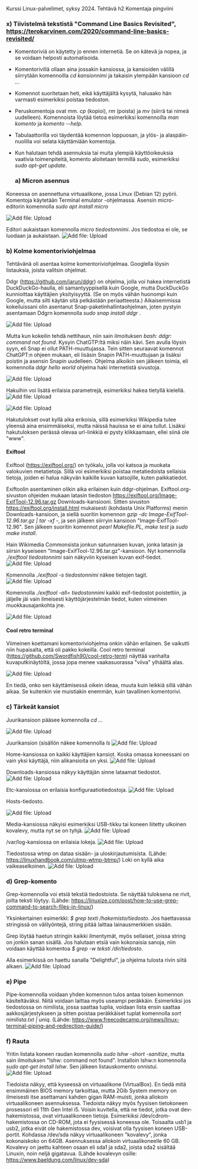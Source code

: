 Kurssi Linux-palvelimet, syksy 2024. Tehtävä h2 Komentaja pingviini

### x) Tiivistelmä tekstistä "Command Line Basics Revisited", https://terokarvinen.com/2020/command-line-basics-revisited/

- Komentoriviä on käytetty jo ennen internetiä. Se on kätevä ja nopea, ja se voidaan helposti automatisoida.
- Komentorivillä ollaan aina jossakin kansiossa, ja kansioiden välillä siirrytään komennoilla *cd kansionnimi* ja takaisin ylempään kansioon *cd ..*.
- Komennot suoritetaan heti, eikä käyttäjältä kysytä, haluaako hän varmasti esimerkiksi poistaa tiedoston.
- Peruskomentoja ovat mm. *cp* (kopioi), *rm* (poista) ja *mv* (siirrä tai nimeä uudelleen). Komennoista löytää tietoa esimerkiksi komennoilla *man komento* ja *komento --help*.
- Tabulaattorilla voi täydentää komennon loppuosan, ja ylös- ja alaspäin-nuolilla voi selata käyttämiään komentoja.
- Kun halutaan tehdä asennuksia tai muita ylempiä käyttöoikeuksia vaativia toimenpiteitä, komento aloitetaan termillä *sudo*, esimerkiksi *sudo apt-get update*.


  ### a) Micron asennus
Koneessa on asennettuna virtuaalikone, jossa Linux (Debian 12) pyörii. Komentoja käytetään Terminal emulator -ohjelmassa. Asensin micro-editorin komennolla *sudo apt install micro*

   ![Add file: Upload](kuva21.jpg)

Editori aukaistaan komennolla *micro tiedostonnimi*. Jos tiedostoa ei ole, se luodaan ja aukaistaan.
  ![Add file: Upload](kuva22.jpg)

  ### b) Kolme komentoriviohjelmaa
  Tehtävänä oli asentaa kolme komentoriviohjelmaa. Googlella löysin listauksia, joista valitsin ohjelmat.
  
 Ddgr (https://github.com/jarun/ddgr) on ohjelma, jolla voi hakea internetistä DuckDuckGo-haulla, eli samantyyppisellä kuin Google, mutta DuckDuckGo kunnioittaa käyttäjien yksityisyyttä. (Se on myös vähän huonompi kuin Google, mutta silti käytän sitä pelkästään periaatteesta.)  Aikaisemmissa kokeiluissani olin asentanut Snap-paketinhallintaohjelman, joten pystyin asentamaan Ddgrn komennolla *sudo snap install ddgr* . 
 
![Add file: Upload](ddgrinstall.jpg)

Mutta kun kokeilin tehdä nettihaun, niin sain ilmoituksen *bash: ddgr: command not found*. Kysyin ChatGTP:ltä miksi näin kävi. Sen avulla löysin syyn, eli Snap ei ollut PATH-muuttujassa. Tein sitten seuraavat komennot ChatGPT:n ohjeen mukaan, eli lisäsin Snapin PATH-muuttujaan ja lisäksi poistin ja asensin Snapin uudelleen. Ohjelma alkoikin sen jälkeen toimia, eli komennolla *ddgr hello world* ohjelma haki internetistä sivustoja.

  ![Add file: Upload](snappath.jpg)
  
  Hakuihin voi lisätä erilaisia parametrejä, esimerkiksi hakea tietyllä kielellä. 
  ![Add file: Upload](dden.jpg)
  
  ![Add file: Upload](ddgrfi.jpg)

  Hakutulokset ovat kyllä aika erikoisia, sillä esimerkiksi Wikipedia tulee yleensä aina ensimmäiseksi, mutta näissä hauissa se ei aina tullut. Lisäksi hakutuloksen perässä olevaa url-linkkiä ei pysty klikkaamaan, ellei siinä ole "www".
   
   
#### Exiftool
Exiftool (https://exiftool.org/) on työkalu, jolla voi katsoa ja muokata valokuvien metatietoja. Sillä voi esimerkiksi poistaa metatiedoista sellaisia tietoja, joiden ei halua näkyvän kaikille kuvan katsojille, kuten paikkatiedot. 

Exiftoolin asentaminen olikin aika erilainen kuin ddgr-ohjelman. Exiftool.org-sivuston ohjeiden mukaan latasin tiedoston https://exiftool.org/Image-ExifTool-12.96.tar.gz Downloads-kansiooni.  Sitten sivuston https://exiftool.org/install.html mukaisesti (kohdasta Unix Platforms) menin Downloads-kansioon, ja siellä suoritin komennon *gzip -dc Image-ExifTool-12.96.tar.gz | tar -xf -*, ja sen jälkeen siirryin kansioon "Image-ExifTool-12.96". Sen jälkeen suoritin komennot *pearl Makefile.PL*, *make test* ja *sudo make install*. 

Hain Wikimedia Commonsista jonkun satunnaisen kuvan, jonka latasin ja siirsin kyseiseen "Image-ExifTool-12.96.tar.gz"-kansioon. 
Nyt komennolla *./exiftool tiedostonnimi* sain näkyviin kyseisen kuvan exif-tiedot.
  ![Add file: Upload](exifkuva.jpg)

Komennolla *./exiftool -s tiedostonnimi* näkee tietojen tagit.
![Add file: Upload](exiftagit.jpg)

Komennolla *./exiftool -all= tiedostonnimi* kaikki exif-tiedostot poistettiin, ja jäljelle jäi vain ilmeisesti käyttöjärjestelmän tiedot, kuten viimeinen muokkausajankohta jne.

![Add file: Upload](exifdelall.jpg)

#### Cool retro terminal
Viimeinen koettamani komentoriviohjelma onkin vähän erilainen. Se vaikutti niin hupaisalta, että oli pakko kokeilla. Cool retro terminal (https://github.com/Swordfish90/cool-retro-term) näyttää vanhalta kuvaputkinäytöltä, jossa jopa menee vaakasuorassa "viiva" ylhäältä alas.  

![Add file: Upload](coolhakemisto.jpg)

En tiedä, onko sen käyttämisessä oikein ideaa, muuta kuin leikkiä sillä vähän aikaa. Se kuitenkin vie muistiakin enemmän, kuin tavallinen komentorivi. 

  ### c) Tärkeät kansiot
Juurikansioon pääsee komennolla *cd ..*.

   ![Add file: Upload](cdpistepiste2.jpg)

Juurikansion (sisällön näkee komennolla *ls*
    ![Add file: Upload](juurikansio.jpg)

 Home-kansiossa on kaikki käyttäjien kansiot. Koska omassa koneessani on vain yksi käyttäjä, niin alikansioita on yksi.
 ![Add file: Upload](home.jpg)

Downloads-kansiossa näkyy käyttäjän sinne lataamat tiedostot.
  ![Add file: Upload](downloads.jpg)

Etc-kansiossa on erilaisia konfiguraatiotiedostoja.
  ![Add file: Upload](listetc.jpg)

Hosts-tiedosto.

  ![Add file: Upload](hosts.jpg)

  Media-kansiossa näkyisi esimerkiksi USB-tikku tai koneen liitetty ulkoinen kovalevy, mutta nyt se on tyhjä.
    ![Add file: Upload](media.jpg)

/var/log-kansiossa on erilaisia lokeja.
   ![Add file: Upload](varlog.jpg)

Tiedostossa wtmp on dataa sisään- ja uloskirjautumisista. (Lähde: https://linuxhandbook.com/utmp-wtmp-btmp/) Loki on kyllä aika vaikeaselkoinen.
  ![Add file: Upload](loginlog.jpg)

   ### d) Grep-komento
   Grep-komennolla voi etsiä tekstiä tiedostoista. Se näyttää tuloksena ne rivit, joilta teksti löytyy. (Lähde: https://linuxize.com/post/how-to-use-grep-command-to-search-files-in-linux/)

   Yksinkertainen esimerkki: *$ grep texti /hakemisto/tiedosto*. Jos haettavassa stringissä on välilyöntejä, string pitää laittaa lainausmerkkien sisään.

   Grep löytää haetun stringin kaikki ilmentymät, myös sellaiset, joissa string on jonkin sanan sisällä. Jos halutaan etsiä vain kokonaisia sanoja, niin voidaan käyttää komentoa *$ grep -w teksti /dir/tiedosto*.
   
   Alla esimerkissä on haettu sanalla "Delightful", ja ohjelma tulosta rivin siitä alkaen.
     ![Add file: Upload](randomtext.jpg)


  ### e) Pipe
  Pipe-komennolla voidaan yhden komennon tulos antaa toisen komennon käsiteltäväksi. Niitä voidaan laittaa myös useampi peräkkäin.
  Esimerkiksi jos tiedostossa on nimilista, jossa saattaa tuplia, voidaan lista ensin saattaa aakkosjärjestykseen ja sitten poistaa peräkkäiset tuplat komennolla *sort nimilista.txt | uniq*. (Lähde: https://www.freecodecamp.org/news/linux-terminal-piping-and-redirection-guide/)

  ### f) Rauta
  Yritin listata koneen raudan komennolla *sudo lshw -short -sanitize*, mutta sain ilmoituksen "lshw: command not found". Installoin lshw:n komennolla *sudo apt-get install lshw*. Sen jälkeen listauskomento onnistui.
   ![Add file: Upload](lshw.jpg)

Tiedoista näkyy, että kyseessä on virtuaalikone (VirtualBox). En tiedä mitä ensimmäinen BIOS memory tarkoittaa, mutta 2Gib System memory on ilmeisesti itse asettamani kahden gigan RAM-muisti, jonka allokoin virtuaalikoneen asennuksessa. Tiedoista näkyy myös fyysisen tietokoneen prosessori eli 11th Gen Intel i5. Voisin kuvitella, että ne tiedot, jotka ovat dev-hakemistossa, ovat virtuaalikoneen tietoja. Esimerkiksi /dev/cdrom-hakemistossa on CD-ROM, jota ei fyysisessä koneessa ole. Toisaalta usb1 ja usb2, jotka eivät ole hakemistossa dev, voisivat olla fyysisen koneen USB-portit. Kohdassa /dev/sda näkyy virtuaalikoneen "kovalevy", jonka kokonaiskoko on 64GB. Asennuksessa allokoin virtuaalikoneelle 60 GB. Kovalevy on jaettu kahteen osaan eli sda1 ja sda2, joista sda2 sisältää Linuxin, noin neljä gigatavua. (Lähde kovalevyn osille: https://www.baeldung.com/linux/dev-sda)


   
